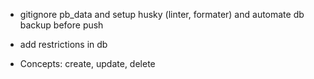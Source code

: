 - gitignore pb_data and setup husky (linter, formater) and automate db backup before push

- add restrictions in db
- Concepts: create, update, delete
